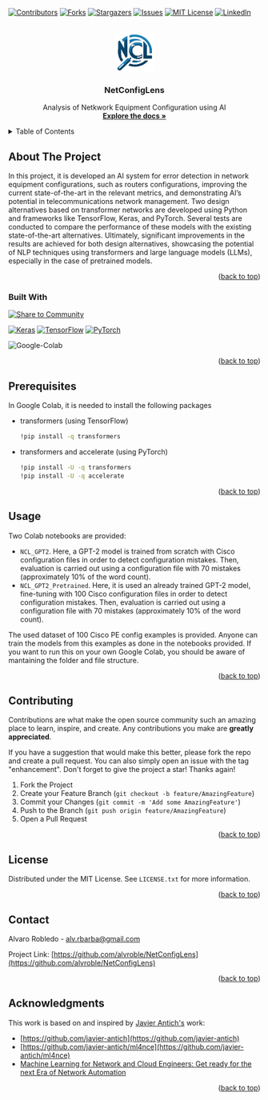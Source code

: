 <!-- Improved compatibility of back to top link: See: https://github.com/othneildrew/Best-README-Template/pull/73 -->
<a name="readme-top"></a>
<!--
*** Thanks for checking out the Best-README-Template. If you have a suggestion
*** that would make this better, please fork the repo and create a pull request
*** or simply open an issue with the tag "enhancement".
*** Don't forget to give the project a star!
*** Thanks again! Now go create something AMAZING! :D
-->



<!-- PROJECT SHIELDS -->
<!--
*** I'm using markdown "reference style" links for readability.
*** Reference links are enclosed in brackets [ ] instead of parentheses ( ).
*** See the bottom of this document for the declaration of the reference variables
*** for contributors-url, forks-url, etc. This is an optional, concise syntax you may use.
*** https://www.markdownguide.org/basic-syntax/#reference-style-links
-->
[![Contributors][contributors-shield]][contributors-url]
[![Forks][forks-shield]][forks-url]
[![Stargazers][stars-shield]][stars-url]
[![Issues][issues-shield]][issues-url]
[![MIT License][license-shield]][license-url]
[![LinkedIn][linkedin-shield]][linkedin-url]



<!-- PROJECT LOGO -->
<br />
<div align="center">
  <a href="https://github.com/alvroble/NetConfigLens">
    <img src="docs/ncl.png" alt="Logo" width="80" height="80">
  </a>

<h3 align="center">NetConfigLens</h3>

  <p align="center">
    Analysis of Netkwork Equipment Configuration using AI
    <br />
    <a href="https://github.com/alvroble/NetConfigLens"><strong>Explore the docs »</strong></a>
  </p>
</div>



<!-- TABLE OF CONTENTS -->
<details>
  <summary>Table of Contents</summary>
  <ol>
    <li>
      <a href="#about-the-project">About The Project</a>
      <ul>
        <li><a href="#built-with">Built With</a></li>
      </ul>
    </li>
    <li>
      <a href="#prerequisites">Prerequisites</a>
    </li>
    <li><a href="#usage">Usage</a></li>
    <li><a href="#contributing">Contributing</a></li>
    <li><a href="#license">License</a></li>
    <li><a href="#contact">Contact</a></li>
    <li><a href="#acknowledgments">Acknowledgments</a></li>
  </ol>
</details>



<!-- ABOUT THE PROJECT -->
## About The Project

In this project, it is developed an AI system for error detection in network equipment configurations, such as routers configurations, improving the current state-of-the-art in the relevant metrics, and demonstrating AI’s potential in telecommunications network management. Two design alternatives based on transformer networks are developed using Python and frameworks like TensorFlow, Keras, and PyTorch. Several tests are conducted to compare the performance of these models with the existing state-of-the-art alternatives. Ultimately, significant improvements in the results are achieved for both design alternatives, showcasing the potential of NLP techniques using transformers and large language models (LLMs), especially in the case of pretrained models.

<p align="right">(<a href="#readme-top">back to top</a>)</p>



### Built With


[![Share to Community](https://huggingface.co/datasets/huggingface/badges/resolve/main/powered-by-huggingface-light.svg)](https://huggingface.co)

[![Keras][Keras]][Keras-url]
[![TensorFlow][TensorFlow]][TensorFlow-url]
[![PyTorch][PyTorch]][PyTorch-url]

![Google-Colab][Google-Colab]


<p align="right">(<a href="#readme-top">back to top</a>)</p>




## Prerequisites

In Google Colab, it is needed to install the following packages
* transformers (using TensorFlow)
  ```sh
  !pip install -q transformers
  ```
* transformers and accelerate (using PyTorch)
  ```sh
  !pip install -U -q transformers
  !pip install -U -q accelerate
  ```

<p align="right">(<a href="#readme-top">back to top</a>)</p>



<!-- USAGE EXAMPLES -->
## Usage
Two Colab notebooks are provided:
* `NCL_GPT2`. Here, a GPT-2 model is trained from scratch with Cisco configuration files in order to detect configuration mistakes. Then, evaluation is carried out using a configuration file with 70 mistakes (approximately 10% of the word count).
* `NCL_GPT2_Pretrained`. Here, it is used an already trained GPT-2 model, fine-tuning with 100 Cisco configuration files in order to detect configuration mistakes. Then, evaluation is carried out using a configuration file with 70 mistakes (approximately 10% of the word count).

The used dataset of 100 Cisco PE config examples is provided. Anyone can train the models from this examples as done in the notebooks provided. If you want to run this on your own Google Colab, you should be aware of mantaining the folder and file structure.

<p align="right">(<a href="#readme-top">back to top</a>)</p>


<!-- CONTRIBUTING -->
## Contributing

Contributions are what make the open source community such an amazing place to learn, inspire, and create. Any contributions you make are **greatly appreciated**.

If you have a suggestion that would make this better, please fork the repo and create a pull request. You can also simply open an issue with the tag "enhancement".
Don't forget to give the project a star! Thanks again!

1. Fork the Project
2. Create your Feature Branch (`git checkout -b feature/AmazingFeature`)
3. Commit your Changes (`git commit -m 'Add some AmazingFeature'`)
4. Push to the Branch (`git push origin feature/AmazingFeature`)
5. Open a Pull Request

<p align="right">(<a href="#readme-top">back to top</a>)</p>



<!-- LICENSE -->
## License

Distributed under the MIT License. See `LICENSE.txt` for more information.

<p align="right">(<a href="#readme-top">back to top</a>)</p>



<!-- CONTACT -->
## Contact

Alvaro Robledo - alv.rbarba@gmail.com

Project Link: [https://github.com/alvroble/NetConfigLens](https://github.com/alvroble/NetConfigLens)

<p align="right">(<a href="#readme-top">back to top</a>)</p>



<!-- ACKNOWLEDGMENTS -->
## Acknowledgments

This work is based on and inspired by [Javier Antich's](https://www.linkedin.com/in/javier-antich-romaguera/) work:
* [https://github.com/javier-antich](https://github.com/javier-antich)
* [https://github.com/javier-antich/ml4nce](https://github.com/javier-antich/ml4nce)
* [Machine Learning for Network and Cloud Engineers: Get ready for the next Era of Network Automation](https://www.amazon.es/Machine-Learning-Network-Cloud-Engineers-ebook/dp/B0BT6YZC33)

<p align="right">(<a href="#readme-top">back to top</a>)</p>



<!-- MARKDOWN LINKS & IMAGES -->
<!-- https://www.markdownguide.org/basic-syntax/#reference-style-links -->
[contributors-shield]: https://img.shields.io/github/contributors/alvroble/NetConfigLens.svg?style=for-the-badge
[contributors-url]: https://github.com/alvroble/NetConfigLens/graphs/contributors
[forks-shield]: https://img.shields.io/github/forks/alvroble/NetConfigLens.svg?style=for-the-badge
[forks-url]: https://github.com/alvroble/NetConfigLens/network/members
[stars-shield]: https://img.shields.io/github/stars/alvroble/NetConfigLens.svg?style=for-the-badge
[stars-url]: https://github.com/alvroble/NetConfigLens/stargazers
[issues-shield]: https://img.shields.io/github/issues/alvroble/NetConfigLens.svg?style=for-the-badge
[issues-url]: https://github.com/alvroble/NetConfigLens/issues
[license-shield]: https://img.shields.io/github/license/alvroble/NetConfigLens.svg?style=for-the-badge
[license-url]: https://github.com/alvroble/NetConfigLens/blob/master/LICENSE.txt
[linkedin-shield]: https://img.shields.io/badge/-LinkedIn-black.svg?style=for-the-badge&logo=linkedin&colorB=555
[linkedin-url]: https://linkedin.com/in/alvarorobledobarba
[product-screenshot]: images/screenshot.png
[Google-Colab]: https://img.shields.io/badge/Colab-Run_in_Google_Colab-blue?logo=Google&logoColor=FDBA18
[Keras]: https://img.shields.io/badge/Keras-%23D00000.svg?style=for-the-badge&logo=Keras&logoColor=white
[Keras-url]: https://keras.io/
[TensorFlow]: https://img.shields.io/badge/TensorFlow-%23FF6F00.svg?style=for-the-badge&logo=TensorFlow&logoColor=white
[TensorFlow-url]: https://www.tensorflow.org/
[PyTorch]: https://img.shields.io/badge/PyTorch-%23EE4C2C.svg?style=for-the-badge&logo=PyTorch&logoColor=white
[PyTorch-url]: https://pytorch.org/
